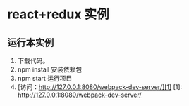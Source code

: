 # react+redux 实例

## 运行本实例

 1. 下载代码。
 2. npm install 安装依赖包
 3. npm start 运行项目
 4. [访问：http://127.0.0.1:8080/webpack-dev-server/][1]
  [1]: http://127.0.0.1:8080/webpack-dev-server/
